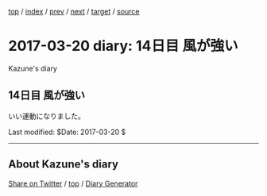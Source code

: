 [top](../index.html) 
 / [index](index.html) 
 / [prev](ig170319.html) 
 / [next](ig170321.html) 
 / [target](https://kazune.github.io/diary/2017/ig170320.html) 
 / [source](https://github.com/kazune/diary/blob/master/2017/ig170320.src.md) 

2017-03-20 diary: 14日目 風が強い
=====================================================================================================
Kazune's diary

## 14日目 風が強い

いい運動になりました。

Last modified: $Date: 2017-03-20 $


----------------------------------------------------------------------------------------------------

## About Kazune's diary

[Share on Twitter](https://twitter.com/intent/tweet?hashtags=igapyon%2Cdiary%2C%E3%81%84%E3%81%8C%E3%81%B4%E3%82%87%E3%82%93&text=14%E6%97%A5%E7%9B%AE+%E9%A2%A8%E3%81%8C%E5%BC%B7%E3%81%84&url=https%3A%2F%2Fkazune.github.io%2Fdiary%2F2017%2Fig170320.html) / [top](../index.html) / [Diary Generator](https://github.com/igapyon/igapyonv3)

